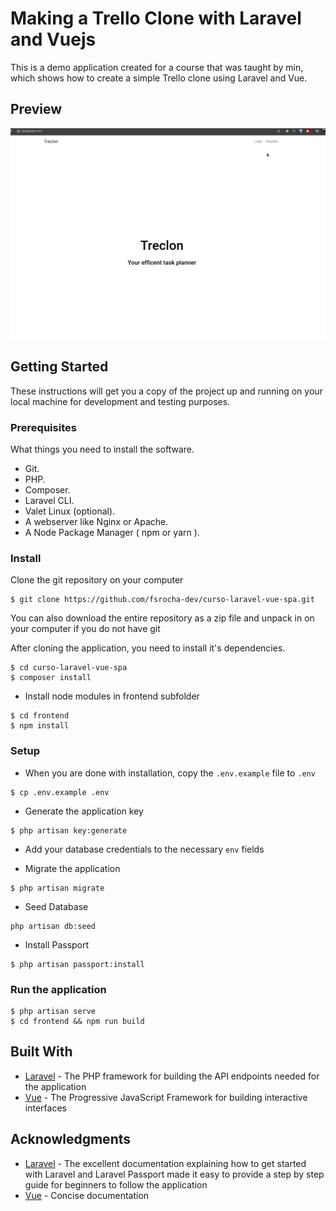 # Making a Trello Clone with Laravel and Vuejs
This is a demo application created for a course that was taught by min, which shows how to create a simple Trello clone using Laravel and Vue.

## Preview
<p align="center">
    <img src="treclon.gif"/>
</p>

## Getting Started
These instructions will get you a copy of the project up and running on your local machine for development and testing purposes.

### Prerequisites
What things you need to install the software.

* Git.
* PHP.
* Composer.
* Laravel CLI.
* Valet Linux (optional).
* A webserver like Nginx or Apache.
* A Node Package Manager ( npm or yarn ).

### Install
Clone the git repository on your computer
```
$ git clone https://github.com/fsrocha-dev/curso-laravel-vue-spa.git
```

You can also download the entire repository as a zip file and unpack in on your computer if you do not have git

After cloning the application, you need to install it's dependencies.
```
$ cd curso-laravel-vue-spa
$ composer install
```

- Install node modules in frontend subfolder
```
$ cd frontend
$ npm install
```

### Setup
- When you are done with installation, copy the `.env.example` file to `.env`
```
$ cp .env.example .env
```

- Generate the application key
```
$ php artisan key:generate
```

- Add your database credentials to the necessary `env` fields

- Migrate the application
```
$ php artisan migrate
```

- Seed Database
```
php artisan db:seed
```

- Install Passport
```
$ php artisan passport:install
```

### Run the application
```
$ php artisan serve
$ cd frontend && npm run build
```

## Built With
* [Laravel](https://laravel.com) - The PHP framework for building the API endpoints needed for the application
* [Vue](https://vuejs.org) - The Progressive JavaScript Framework for building interactive interfaces

## Acknowledgments
* [Laravel](https://laravel.com) - The excellent documentation explaining how to get started with Laravel and Laravel Passport made it easy to provide a step by step guide for beginners to follow the application
* [Vue](https://vuejs.org) - Concise documentation